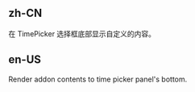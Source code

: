 ## zh-CN

在 TimePicker 选择框底部显示自定义的内容。

## en-US

Render addon contents to time picker panel's bottom.
